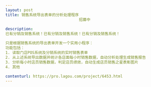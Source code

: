 ```yaml
---                
layout: post       
title: 销售系统导出表单的分析处理程序
                                招募中
           
description: 
已有分销及销售系统！已有分销及销售系统！已有分销及销售系统！

只是根据销售系统的导出表单开发一个实用小程序：
功能包括：
1. 读取门店POS系统及分销系统的实时销售表单
2. 从上述系统导出数据并统计各店面每小时销售数据，自动分析处理生成销售报告
3. 分析每小时店员销售数据，判定店员绩效，自动生成店员销售之星表彰图片
4. 其他
     
contenturl: https://pro.lagou.com/project/6453.html      
---                 
```

